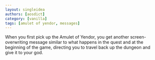 ```yaml
---
layout: singleidea
authors: [aosdict]
category: [vanilla]
tags: [amulet of yendor, messages]
---
```

When you first pick up the Amulet of Yendor, you get another screen-overwriting message similar to what happens in the quest and at the beginning of the game, directing you to travel back up the dungeon and give it to your god.
